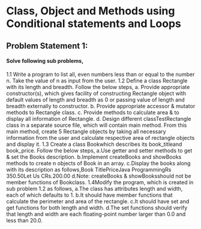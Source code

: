 # Class, Object and Methods using Conditional statements and Loops
## Problem Statement 1: 

#### Solve following sub problems,

1.1 Write a program to list all, even numbers less than or equal to the number n. Take the value of n as input from the user.
1.2 Define a class Rectangle with its length and breadth. Follow the below steps,
	a. Provide appropriate constructor(s), which gives facility of constructing Rectangle object with default values of length and breadth as 0 or passing value of length and breadth externally to constructor.
	b. Provide appropriate accessor & mutator methods to Rectangle class.
	c. Provide methods to calculate area & to display all information of Rectangle.
	d. Design different classTestRectangle class in a separate source file, which will contain main method. From this main method, create 5 Rectangle objects by taking all necessary information from the user and calculate respective area of rectangle objects and display it.
1.3 Create a class Bookwhich describes its book_titleand book_price. Follow the below steps,
    a.Use getter and setter methods to get & set the Books description.
    b.Implement createBooks and showBooks methods to create n objects of Book in an array.
    c.Display the books along with its description as follows,Book TitlePriceJava ProgrammingRs 350.50Let Us CRs.200.00
    d.Note: createBooks & showBooksshould not be member functions of Bookclass.
1.4Modify the program, which is created in sub problem 1.2 as follows,
    a.The class has attributes length and width, each of which defaults to 1.
    b.It should have member functions that calculate the perimeter and area of the rectangle.
    c.It should have set and get functions for both length and width.
    d.The set functions should  verify that length and width are each floating-point number larger than 0.0 and less than 20.0.
